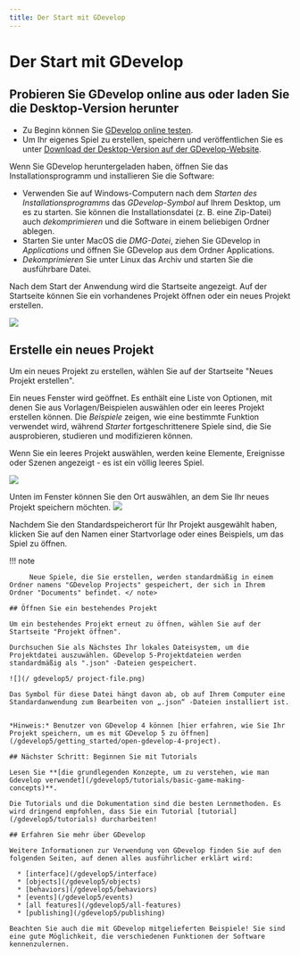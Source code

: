```yaml
---
title: Der Start mit GDevelop
---
```

# Der Start mit GDevelop

## Probieren Sie GDevelop online aus oder laden Sie die Desktop-Version herunter

* Zu Beginn können Sie [GDevelop online testen](https://editor.gdevelop-app.com).
* Um Ihr eigenes Spiel zu erstellen, speichern und veröffentlichen Sie es unter [Download der Desktop-Version auf der GDevelop-Website](https://gdevelop-app.com).

Wenn Sie GDevelop heruntergeladen haben, öffnen Sie das Installationsprogramm und installieren Sie die Software:

* Verwenden Sie auf Windows-Computern nach dem *Starten des Installationsprogramms* das *GDevelop-Symbol* auf Ihrem Desktop, um es zu starten. Sie können die Installationsdatei (z. B. eine Zip-Datei) auch *dekomprimieren* und die Software in einem beliebigen Ordner ablegen.
* Starten Sie unter MacOS die *DMG-Datei*, ziehen Sie GDevelop in *Applications* und öffnen Sie GDevelop aus dem Ordner Applications.
* *Dekomprimieren* Sie unter Linux das Archiv und starten Sie die ausführbare Datei.

Nach dem Start der Anwendung wird die Startseite angezeigt. Auf der Startseite können Sie ein vorhandenes Projekt öffnen oder ein neues Projekt erstellen.

![](/de/gdevelop5/getting_started/bildschirmfoto_von_2020-01-05_22-11-24.png)
## Erstelle ein neues Projekt

Um ein neues Projekt zu erstellen, wählen Sie auf der Startseite "Neues Projekt erstellen".

Ein neues Fenster wird geöffnet. Es enthält eine Liste von Optionen, mit denen Sie aus Vorlagen/Beispielen auswählen oder ein leeres Projekt erstellen können. Die *Beispiele* zeigen, wie eine bestimmte Funktion verwendet wird, während *Starter* fortgeschrittenere Spiele sind, die Sie ausprobieren, studieren und modifizieren können.

Wenn Sie ein leeres Projekt auswählen, werden keine Elemente, Ereignisse oder Szenen angezeigt - es ist ein völlig leeres Spiel.

![](/de/gdevelop5/getting_started/bildschirmfoto_von_2020-01-05_22-24-44.png)

Unten im Fenster können Sie den Ort auswählen, an dem Sie Ihr neues Projekt speichern möchten.
![](/de/gdevelop5/getting_started/bildschirmfoto_von_2020-01-05_22-28-28.png)

Nachdem Sie den Standardspeicherort für Ihr Projekt ausgewählt haben, klicken Sie auf den Namen einer Startvorlage oder eines Beispiels, um das Spiel zu öffnen.

!!! note
    
         Neue Spiele, die Sie erstellen, werden standardmäßig in einem Ordner namens "GDevelop Projects" gespeichert, der sich in Ihrem Ordner "Documents" befindet. </ note>
    
    ## Öffnen Sie ein bestehendes Projekt
    
    Um ein bestehendes Projekt erneut zu öffnen, wählen Sie auf der Startseite "Projekt öffnen".
    
    Durchsuchen Sie als Nächstes Ihr lokales Dateisystem, um die Projektdatei auszuwählen. GDevelop 5-Projektdateien werden standardmäßig als ".json" -Dateien gespeichert.
    
    ![](/ gdevelop5/ project-file.png)
    
    Das Symbol für diese Datei hängt davon ab, ob auf Ihrem Computer eine Standardanwendung zum Bearbeiten von „.json“ -Dateien installiert ist.
    
    
    *Hinweis:* Benutzer von GDevelop 4 können [hier erfahren, wie Sie Ihr Projekt speichern, um es mit GDevelop 5 zu öffnen](/gdevelop5/getting_started/open-gdevelop-4-project).
    
    ## Nächster Schritt: Beginnen Sie mit Tutorials
    
    Lesen Sie **[die grundlegenden Konzepte, um zu verstehen, wie man Gdevelop verwendet](/gdevelop5/tutorials/basic-game-making-concepts)**.
    
    Die Tutorials und die Dokumentation sind die besten Lernmethoden. Es wird dringend empfohlen, dass Sie ein Tutorial [tutorial](/gdevelop5/tutorials) durcharbeiten!
    
    ## Erfahren Sie mehr über GDevelop
    
    Weitere Informationen zur Verwendung von GDevelop finden Sie auf den folgenden Seiten, auf denen alles ausführlicher erklärt wird:
    
      * [interface](/gdevelop5/interface)
      * [objects](/gdevelop5/objects)
      * [behaviors](/gdevelop5/behaviors)
      * [events](/gdevelop5/events)
      * [all features](/gdevelop5/all-features)
      * [publishing](/gdevelop5/publishing)
    
    Beachten Sie auch die mit GDevelop mitgelieferten Beispiele! Sie sind eine gute Möglichkeit, die verschiedenen Funktionen der Software kennenzulernen.